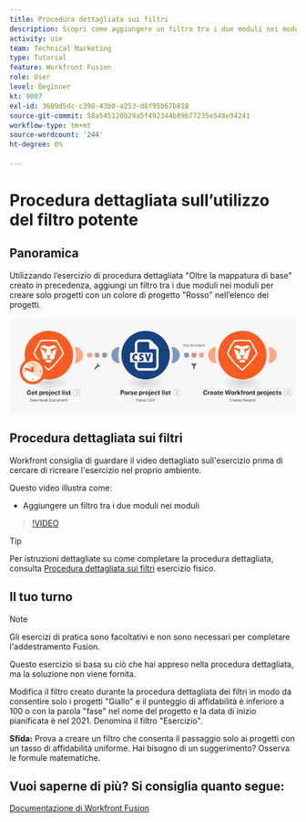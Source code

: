 ```yaml
---
title: Procedura dettagliata sui filtri
description: Scopri come aggiungere un filtro tra i due moduli nei moduli [!DNL Adobe Workfront Fusion].
activity: use
team: Technical Marketing
type: Tutorial
feature: Workfront Fusion
role: User
level: Beginner
kt: 9007
exl-id: 3609d5dc-c398-43b0-a253-d8f95b67b818
source-git-commit: 58a545120b29a5f492344b89b77235e548e94241
workflow-type: tm+mt
source-wordcount: '244'
ht-degree: 0%

---
```


# Procedura dettagliata sull’utilizzo del filtro potente

## Panoramica

Utilizzando l’esercizio di procedura dettagliata &quot;Oltre la mappatura di base&quot; creato in precedenza, aggiungi un filtro tra i due moduli nei moduli per creare solo progetti con un colore di progetto &quot;Rosso&quot; nell’elenco dei progetti.

![Immagine dello scenario di fusione](assets/understand-the-basics-2.png)

## Procedura dettagliata sui filtri

Workfront consiglia di guardare il video dettagliato sull&#39;esercizio prima di cercare di ricreare l&#39;esercizio nel proprio ambiente.

Questo video illustra come:

* Aggiungere un filtro tra i due moduli nei moduli

>[!VIDEO](https://video.tv.adobe.com/v/335266/?quality=12)

>[!TIP]
>
>Per istruzioni dettagliate su come completare la procedura dettagliata, consulta [Procedura dettagliata sui filtri](https://experienceleague.adobe.com/docs/workfront-learn/tutorials-workfront/fusion/exercises/filters.html?lang=en) esercizio fisico.

## Il tuo turno

>[!NOTE]
>
>Gli esercizi di pratica sono facoltativi e non sono necessari per completare l&#39;addestramento Fusion.

Questo esercizio si basa su ciò che hai appreso nella procedura dettagliata, ma la soluzione non viene fornita.

Modifica il filtro creato durante la procedura dettagliata dei filtri in modo da consentire solo i progetti &quot;Giallo&quot; e il punteggio di affidabilità è inferiore a 100 o con la parola &quot;fase&quot; nel nome del progetto e la data di inizio pianificata è nel 2021. Denomina il filtro &quot;Esercizio&quot;.

**Sfida:** Prova a creare un filtro che consenta il passaggio solo ai progetti con un tasso di affidabilità uniforme. Hai bisogno di un suggerimento? Osserva le formule matematiche.

## Vuoi saperne di più? Si consiglia quanto segue:

[Documentazione di Workfront Fusion](https://experienceleague.adobe.com/docs/workfront/using/adobe-workfront-fusion/workfront-fusion-2.html?lang=en)
